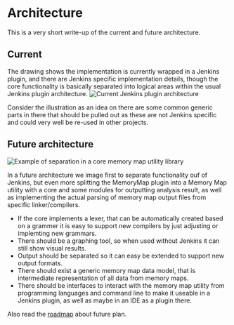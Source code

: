 # Architecture

This is a very short write-up of the current and future architecture.

## Current

The drawing shows the implementation is currently wrapped in a Jenkins plugin, and there are Jenkins specific implementation details, though the core functionality is basically separated into logical areas within the usual Jenkins plugin architecture.
![Current Jenkins plugin architecture](drawings/MemoryMapPlugin-architecture.png)

Consider the illustration as an idea on there are some common generic parts in there that should be pulled out as these are not Jenkins specific and could very well be re-used in other projects.

## Future architecture


![Example of separation in a core memory map utility library](drawings/MemoryMapUtility-architecture.png)

In a future architecture we image first to separate functionality ouf of Jenkins, but even more splitting the MemoryMap plugin into a Memory Map utility with a core and some modules for outputting analysis result, as well as implementing the actual parsing of memory map output files from specific linker/compilers.

* If the core implements a lexer, that can be automatically created based on a grammer it is easy to support new compilers by just adjusting or implemting new grammars.
* There should be a graphing tool, so when used without Jenkins it can still show visual results.
* Output should be separated so it can easy be extended to support new output formats.
* There should exist a generic memory map data model, that is intermediate representation of all data from memory maps.
* There should be interfaces to interact with the memory map utility from programming languages and command line to make it useable in a Jenkins plugin, as well as maybe in an IDE as a plugin there.

Also read the [roadmap](roadmap.md) about future plan.
